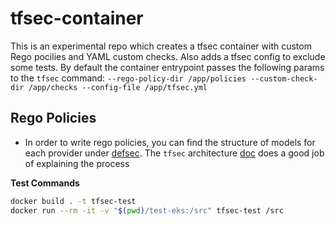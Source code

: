 # tfsec-container

This is an experimental repo which creates a tfsec container with custom Rego pocilies and YAML custom checks. Also adds a tfsec config to exclude some tests. By default the container entrypoint passes the following params to the `tfsec` command: `--rego-policy-dir /app/policies --custom-check-dir /app/checks --config-file /app/tfsec.yml`

## Rego Policies
- In order to write rego policies, you can find the structure of models for each provider under [defsec](https://github.com/aquasecurity/defsec/blob/master/pkg/providers/aws/aws.go). The `tfsec` architecture [doc](https://github.com/aquasecurity/tfsec/blob/master/ARCHITECTURE.md) does a good job of explaining the process

**Test Commands**
```bash
docker build . -t tfsec-test
docker run --rm -it -v "$(pwd)/test-eks:/src" tfsec-test /src
```
